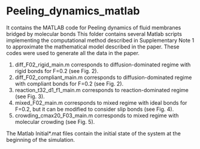 # Peeling_dynamics_matlab
It contains the MATLAB code for Peeling dynamics of fluid membranes bridged by molecular bonds
This folder contains several Matlab scripts implementing the computational method described in Supplementary Note 1 to approximate the mathematical model described in the paper. These codes were used to generate all the data in the paper. 

1. diff_F02_rigid_main.m corresponds to diffusion-dominated regime with rigid bonds for F=0.2 (see Fig. 2).
2. diff_F02_compliant_main.m corresponds to diffusion-dominated regime with compliant bonds for F=0.2 (see Fig. 2).
3. reaction_t32_d1_f1_main.m corresponds to reaction-dominated regime (see Fig. 3).
4. mixed_F02_main.m corresponds to mixed regime with ideal bonds for F=0.2, but it can be modified to consider slip bonds (see Fig. 4).
5. crowding_cmax20_F03_main.m corresponds to mixed regime with molecular crowding  (see Fig. 5).

The Matlab Initial*.mat files contain the initial state of the system at the beginning of the simulation.
